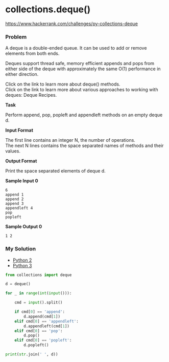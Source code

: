 # collections.deque()

https://www.hackerrank.com/challenges/py-collections-deque

### Problem

A deque is a double-ended queue. It can be used to add or remove elements from both ends.  
  
Deques support thread safe, memory efficient appends and pops from either side of the deque with approximately the same O(1) performance in either direction.  
  
Click on the link to learn more about deque() methods.   
Click on the link to learn more about various approaches to working with deques: Deque Recipes.  

**Task** 

Perform append, pop, popleft and appendleft methods on an empty deque d.  

**Input Format**

The first line contains an integer N, the number of operations.   
The next N lines contains the space separated names of methods and their values.  

**Output Format**

Print the space separated elements of deque d.

**Sample Input 0**

```
6
append 1
append 2
append 3
appendleft 4
pop
popleft
```

**Sample Output 0**

```
1 2
```

### My Solution

- [Python 2](python2.py)
- [Python 3](python3.py)
```python
from collections import deque

d = deque()

for _ in range(int(input())):

    cmd = input().split()

    if cmd[0] == 'append':
        d.append(cmd[1])
    elif cmd[0] == 'appendleft':
        d.appendleft(cmd[1])
    elif cmd[0] == 'pop':
        d.pop()
    elif cmd[0] == 'popleft':
        d.popleft()

print(str.join(' ', d))
````
